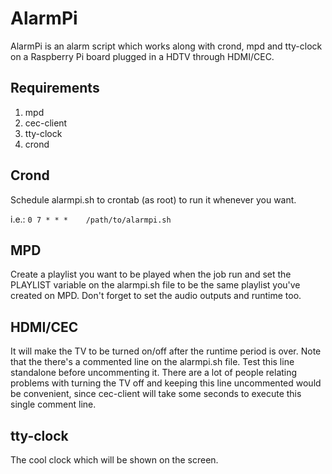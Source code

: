 AlarmPi
=======

AlarmPi is an alarm script which works along with crond, mpd and tty-clock on a Raspberry Pi board  plugged in a HDTV through HDMI/CEC.

Requirements
---------------------
1. mpd
2. cec-client
3. tty-clock
4. crond

Crond
---------------------

Schedule alarmpi.sh to crontab (as root) to run it whenever you want.

i.e.:
```0 7 * * *	/path/to/alarmpi.sh```

MPD
---------------------

Create a playlist you want to be played when the job run and set the PLAYLIST variable on the alarmpi.sh file to be the same playlist you've created on MPD. Don't forget to set the audio outputs and runtime too.

HDMI/CEC
---------------------

It will make the TV to be turned on/off after the runtime period is over. Note that the there's a commented line on the alarmpi.sh file. Test this line standalone before uncommenting it. There are a lot of people relating problems with turning the TV off and keeping this line uncommented would be convenient, since cec-client will take some seconds to execute this single comment line.

tty-clock
---------------------

The cool clock which will be shown on the screen.
